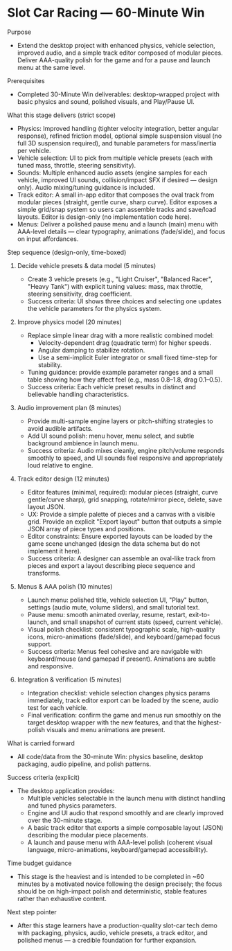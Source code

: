 # Slot Car Racing — 60-Minute Win

Purpose
- Extend the desktop project with enhanced physics, vehicle selection, improved audio, and a simple track editor composed of modular pieces. Deliver AAA-quality polish for the game and for a pause and launch menu at the same level.

Prerequisites
- Completed 30-Minute Win deliverables: desktop-wrapped project with basic physics and sound, polished visuals, and Play/Pause UI.

What this stage delivers (strict scope)
- Physics: Improved handling (tighter velocity integration, better angular response), refined friction model, optional simple suspension visual (no full 3D suspension required), and tunable parameters for mass/inertia per vehicle.
- Vehicle selection: UI to pick from multiple vehicle presets (each with tuned mass, throttle, steering sensitivity).
- Sounds: Multiple enhanced audio assets (engine samples for each vehicle, improved UI sounds, collision/impact SFX if desired — design only). Audio mixing/tuning guidance is included.
- Track editor: A small in-app editor that composes the oval track from modular pieces (straight, gentle curve, sharp curve). Editor exposes a simple grid/snap system so users can assemble tracks and save/load layouts. Editor is design-only (no implementation code here).
- Menus: Deliver a polished pause menu and a launch (main) menu with AAA-level details — clear typography, animations (fade/slide), and focus on input affordances.

Step sequence (design-only, time-boxed)
1. Decide vehicle presets & data model (5 minutes)
	- Create 3 vehicle presets (e.g., "Light Cruiser", "Balanced Racer", "Heavy Tank") with explicit tuning values: mass, max throttle, steering sensitivity, drag coefficient.
	- Success criteria: UI shows three choices and selecting one updates the vehicle parameters for the physics system.

2. Improve physics model (20 minutes)
	- Replace simple linear drag with a more realistic combined model:
	  - Velocity-dependent drag (quadratic term) for higher speeds.
	  - Angular damping to stabilize rotation.
	  - Use a semi-implicit Euler integrator or small fixed time-step for stability.
	- Tuning guidance: provide example parameter ranges and a small table showing how they affect feel (e.g., mass 0.8–1.8, drag 0.1–0.5).
	- Success criteria: Each vehicle preset results in distinct and believable handling characteristics.

3. Audio improvement plan (8 minutes)
	- Provide multi-sample engine layers or pitch-shifting strategies to avoid audible artifacts.
	- Add UI sound polish: menu hover, menu select, and subtle background ambience in launch menu.
	- Success criteria: Audio mixes cleanly, engine pitch/volume responds smoothly to speed, and UI sounds feel responsive and appropriately loud relative to engine.

4. Track editor design (12 minutes)
	- Editor features (minimal, required): modular pieces (straight, curve gentle/curve sharp), grid snapping, rotate/mirror piece, delete, save layout JSON.
	- UX: Provide a simple palette of pieces and a canvas with a visible grid. Provide an explicit "Export layout" button that outputs a simple JSON array of piece types and positions.
	- Editor constraints: Ensure exported layouts can be loaded by the game scene unchanged (design the data schema but do not implement it here).
	- Success criteria: A designer can assemble an oval-like track from pieces and export a layout describing piece sequence and transforms.

5. Menus & AAA polish (10 minutes)
	- Launch menu: polished title, vehicle selection UI, "Play" button, settings (audio mute, volume sliders), and small tutorial text.
	- Pause menu: smooth animated overlay, resume, restart, exit-to-launch, and small snapshot of current stats (speed, current vehicle).
	- Visual polish checklist: consistent typographic scale, high-quality icons, micro-animations (fade/slide), and keyboard/gamepad focus support.
	- Success criteria: Menus feel cohesive and are navigable with keyboard/mouse (and gamepad if present). Animations are subtle and responsive.

6. Integration & verification (5 minutes)
	- Integration checklist: vehicle selection changes physics params immediately, track editor export can be loaded by the scene, audio test for each vehicle.
	- Final verification: confirm the game and menus run smoothly on the target desktop wrapper with the new features, and that the highest-polish visuals and menu animations are present.

What is carried forward
- All code/data from the 30-minute Win: physics baseline, desktop packaging, audio pipeline, and polish patterns.

Success criteria (explicit)
- The desktop application provides:
  - Multiple vehicles selectable in the launch menu with distinct handling and tuned physics parameters.
  - Engine and UI audio that respond smoothly and are clearly improved over the 30-minute stage.
  - A basic track editor that exports a simple composable layout (JSON) describing the modular piece placements.
  - A launch and pause menu with AAA-level polish (coherent visual language, micro-animations, keyboard/gamepad accessibility).

Time budget guidance
- This stage is the heaviest and is intended to be completed in ~60 minutes by a motivated novice following the design precisely; the focus should be on high-impact polish and deterministic, stable features rather than exhaustive content.

Next step pointer
- After this stage learners have a production-quality slot-car tech demo with packaging, physics, audio, vehicle presets, a track editor, and polished menus — a credible foundation for further expansion.
